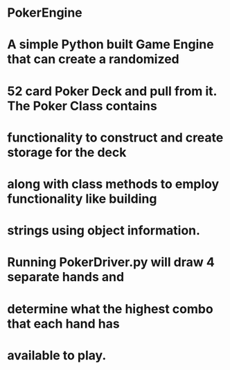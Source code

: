 # PokerEngine

# A simple Python built Game Engine that can create a randomized
# 52 card Poker Deck and pull from it. The Poker Class contains
# functionality to construct and create storage for the deck
# along with class methods to employ functionality like building
# strings using object information. 

# Running PokerDriver.py will draw 4 separate hands and
# determine what the highest combo that each hand has
# available to play.
